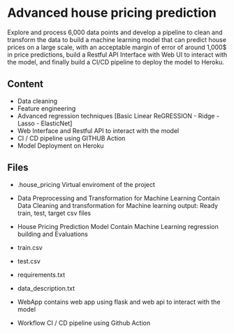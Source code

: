 # Advanced house pricing prediction
Explore and process 6,000 data points and develop a pipeline to clean and transform the data to build a machine learning model that can predict house prices on a large scale, with an acceptable margin of error of around 1,000$ in price predictions, build a Restful API Interface with Web UI to interact with the model, and finally build a CI/CD pipeline to deploy the model to Heroku.
## Content
- Data cleaning 
- Feature engineering 
- Advanced regression techniques [Basic Linear ReGRESSION - Ridge - Lasso - ElasticNet]
- Web Interface and Restful API to interact with the model
- CI / CD pipeline using GITHUB Action
- Model Deployment on Heroku

## Files 
- .house_pricing
Virtual enviroment of the project

- Data Preprocessing and Transformation for Machine Learning 
Contain Data Cleaning and transformation for Machine learning
output: Ready train, test, target csv files

- House Pricing Prediction Model 
Contain Machine Learning regression building and Evaluations

- train.csv
- test.csv
- requirements.txt
- data_description.txt

- WebApp
contains web app using flask and web api to interact with the model

- Workflow
CI / CD pipeline using Github Action
